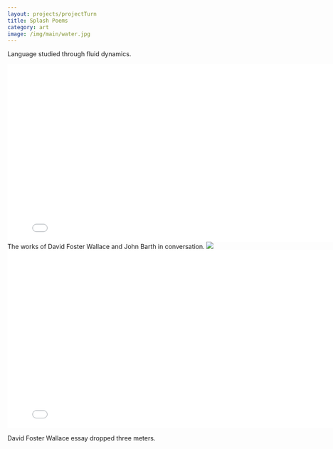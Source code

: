 ```yaml
---
layout: projects/projectTurn
title: Splash Poems
category: art
image: /img/main/water.jpg
---
```


Language studied through fluid dynamics.

<iframe src="//player.vimeo.com/video/115175259?title=0&amp;byline=0&amp;portrait=0" width="800" height="400" frameborder="0" webkitallowfullscreen mozallowfullscreen allowfullscreen> </iframe>

<br>
The works of David Foster Wallace and John Barth in conversation.

<img src="../../img/w4.jpg">
<br>

<iframe src="//player.vimeo.com/video/115175261?title=0&amp;byline=0&amp;portrait=0" width="800" height="400" frameborder="0" webkitallowfullscreen mozallowfullscreen allowfullscreen> </iframe>

David Foster Wallace essay dropped three meters.
